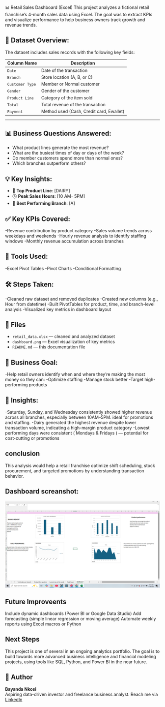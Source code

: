 📊 Retail Sales Dashboard (Excel)
This project analyzes a fictional retail franchise’s 4-month sales data using Excel. The goal was to extract KPIs and visualize performance to help business owners track growth and revenue trends.

## 📂 Dataset Overview:

The dataset includes sales records with the following key fields:

| Column Name       | Description                                |
|-------------------|--------------------------------------------|
| `Date`            | Date of the transaction                    |
| `Branch`          | Store location (A, B, or C)                |
| `Customer Type`   | Member or Normal customer                  |
| `Gender`          | Gender of the customer                     |
| `Product Line`    | Category of the item sold                  |
| `Total`           | Total revenue of the transaction           |
| `Payment`         | Method used (Cash, Credit card, Ewallet)   |


---
## 📊 Business Questions Answered:

- What product lines generate the most revenue?
- What are the busiest times of day or days of the week?
- Do member customers spend more than normal ones?
- Which branches outperform others?

## 💡 Key Insights:

- 🥇 **Top Product Line**: [DAIRY]
- 🕒 **Peak Sales Hours**: [10 AM- 5PM]
- 📍 **Best Performing Branch**: [A]

## ✅ Key KPIs Covered:
-Revenue contribution by product category
-Sales volume trends across weekdays and weekends
-Hourly revenue analysis to identify staffing windows
-Monthly revenue accumulation across branches

## 📁 Tools Used:

-Excel Pivot Tables
-Pivot Charts
-Conditional Formatting

## 🛠️ Steps Taken:

-Cleaned raw dataset and removed duplicates
-Created new columns (e.g., Hour from datetime)
-Built PivotTables for product, time, and branch-level analysis
-Visualized key metrics in dashboard layout

## 📁 Files

- `retail_data.xlsx` — cleaned and analyzed dataset
- `dashboard.png` — Excel visualization of key metrics
- `README.md` — this documentation file


## 🎯 Business Goal:
-Help retail owners identify when and where they’re making the most money so they can:
-Optimize staffing
-Manage stock better
-Target high-performing products

## 🧠 Insights:
-Saturday, Sunday, and Wednesday consistently showed higher revenue across all branches, especially between 10AM–5PM. ideal for promotions and staffing.
-Dairy generated the highest revenue despite lower transaction volume, indicating a high-margin product category
-Lowest performing days were consistent ( Mondays & Fridays ) — potential for cost-cutting or promotions

## conclusion
This analysis would help a retail franchise optimize shift scheduling, stock procurement, and targeted promotions by understanding transaction behavior.

## Dashboard screanshot:
![Dashboard](dashboard.png)

## Future Improveents
 Include dynamic dashboards (Power BI or Google Data Studio)
Add forecasting (simple linear regression or moving average)
Automate weekly reports using Excel macros or Python
 


## Next Steps
This project is one of several in an ongoing analytics portfolio. The goal is to build towards more advanced business intelligence and financial modeling projects, using tools like SQL, Python, and Power BI in the near future.
## 👤 Author

**Bayanda Nkosi**  
Aspiring data-driven investor and freelance business analyst.
Reach me via [LinkedIn](https://www.linkedin.com/in/bayanda-nkosi-50a292317/)
